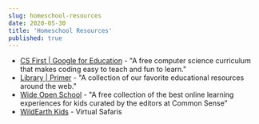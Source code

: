 ```yaml
---
slug: homeschool-resources
date: 2020-05-30
title: 'Homeschool Resources'
published: true
---
```


- [CS First | Google for Education](https://csfirst.withgoogle.com/s/en/home) - "A free computer science curriculum that makes coding easy to teach and fun to learn."
- [Library | Primer](https://www.withprimer.com/library) - "A collection of our favorite educational resources around the web."
- [Wide Open School](https://wideopenschool.org/) - "A free collection of the best online learning experiences for kids curated by the editors at Common Sense"
- [WildEarth Kids](https://wildearth.tv/kids/) - Virtual Safaris
